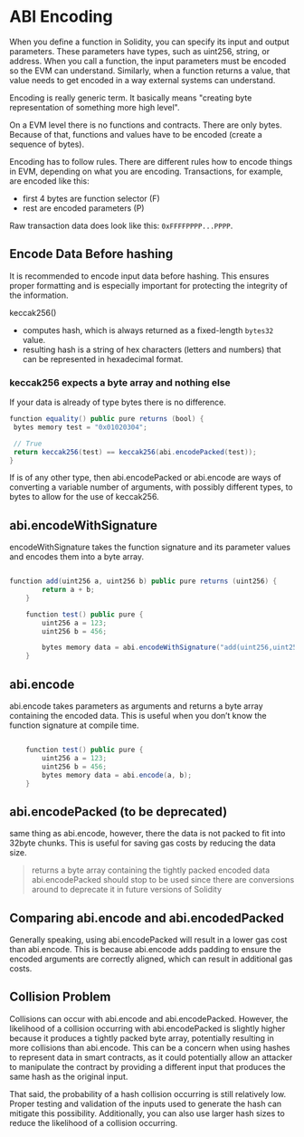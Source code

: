 # ABI Encoding

When you define a function in Solidity, you can specify its input and output parameters. 
These parameters have types, such as uint256, string, or address. When you call a function, the input parameters must be encoded so the EVM can understand. 
Similarly, when a function returns a value, that value needs to get encoded in a way external systems can understand.

Encoding is really generic term. It basically means "creating byte representation of something more high level".

On a EVM level there is no functions and contracts. There are only bytes.
Because of that, functions and values have to be encoded (create a sequence of bytes).

Encoding has to follow rules. There are different rules how to encode things in EVM, depending on what you are encoding. Transactions, for example, are encoded like this:

- first 4 bytes are function selector (F)
- rest are encoded parameters (P)

Raw transaction data does look like this: `0xFFFFPPPP...PPPP`.

## Encode Data Before hashing

It is recommended to encode input data before hashing.
This ensures proper formatting and is especially important for protecting the integrity of the information.

keccak256()

- computes hash, which is always returned as a fixed-length `bytes32` value.
- resulting hash is a string of hex characters (letters and numbers) that can be represented in hexadecimal format.

### keccak256 expects a byte array and nothing else

If your data is already of type bytes there is no difference.

```java 
function equality() public pure returns (bool) {
 bytes memory test = "0x01020304";

 // True
 return keccak256(test) == keccak256(abi.encodePacked(test));
}

```

If <data input> is of any other type, then abi.encodePacked or abi.encode are ways of converting a variable number of arguments, with possibly different types, to bytes to allow for the use of keccak256.

## abi.encodeWithSignature

encodeWithSignature takes the function signature and its parameter values and encodes them into a byte array.

```java

function add(uint256 a, uint256 b) public pure returns (uint256) {
        return a + b;
    }

    function test() public pure {
        uint256 a = 123;
        uint256 b = 456;

        bytes memory data = abi.encodeWithSignature("add(uint256,uint256)", a, b);
    }
```

## abi.encode

abi.encode takes parameters as arguments and returns a byte array containing the encoded data.
This is useful when you don’t know the function signature at compile time.

```java 

    function test() public pure {
        uint256 a = 123;
        uint256 b = 456;
        bytes memory data = abi.encode(a, b);
    }
```

## abi.encodePacked (to be deprecated)

same thing as abi.encode, however, there the data is not packed to fit into 32byte chunks.
This is useful for saving gas costs by reducing the data size.

> returns a byte array containing the tightly packed encoded data
> abi.encodePacked should stop to be used since there are conversions around to deprecate it in future versions of Solidity

## Comparing abi.encode and abi.encodedPacked

Generally speaking, using abi.encodePacked will result in a lower gas cost than abi.encode.
This is because abi.encode adds padding to ensure the encoded arguments are correctly aligned, which can result in additional gas costs.

## Collision Problem

Collisions can occur with abi.encode and abi.encodePacked. However, the likelihood of a collision occurring with abi.encodePacked is slightly higher because it produces a tightly packed byte array, potentially resulting in more collisions than abi.encode. This can be a concern when using hashes to represent data in smart contracts, as it could potentially allow an attacker to manipulate the contract by providing a different input that produces the same hash as the original input.

That said, the probability of a hash collision occurring is still relatively low. Proper testing and validation of the inputs used to generate the hash can mitigate this possibility. Additionally, you can also use larger hash sizes to reduce the likelihood of a collision occurring.

